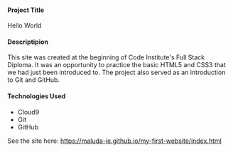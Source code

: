 #### Project Title
Hello World

#### Descriptipion
This site was created at the beginning of Code Institute's Full Stack Diploma. 
It was an opportunity to practice the basic HTML5 and CSS3 that we had just
been introduced to. The project also served as an introduction to Git and 
GitHub. 

#### Technologies Used
- Cloud9
- Git
- GitHub

See the site here: https://maluda-ie.github.io/my-first-website/index.html



